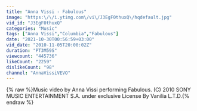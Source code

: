 ```yaml
---
title: "Anna Vissi - Fabulous"
image: "https:\/\/i.ytimg.com\/vi\/J3EgF0thuxQ\/hqdefault.jpg"
vid_id: "J3EgF0thuxQ"
categories: "Music"
tags: ["Anna Vissi","Columbia","Fabulous"]
date: "2021-10-30T00:56:59+03:00"
vid_date: "2010-11-05T20:00:02Z"
duration: "PT3M59S"
viewcount: "445736"
likeCount: "2259"
dislikeCount: "98"
channel: "AnnaVissiVEVO"
---
```

{% raw %}Music video by Anna Vissi performing Fabulous. (C) 2010 SONY MUSIC ENTERTAINMENT S.A. under exclusive License By Vanilia L.T.D.{% endraw %}
